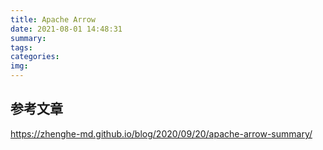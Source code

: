 ```yaml
---
title: Apache Arrow
date: 2021-08-01 14:48:31
summary:
tags:
categories:
img:
---
```



## 参考文章

https://zhenghe-md.github.io/blog/2020/09/20/apache-arrow-summary/